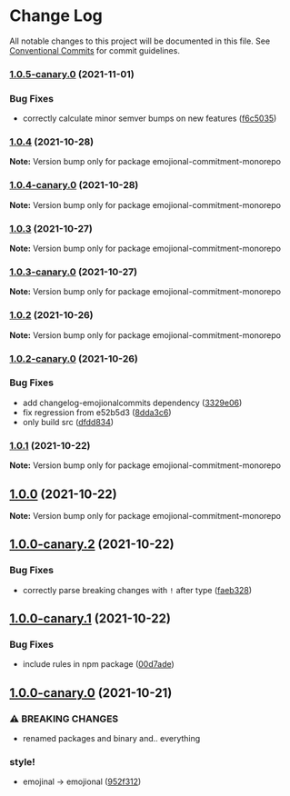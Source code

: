 # Change Log

All notable changes to this project will be documented in this file.
See [Conventional Commits](https://conventionalcommits.org) for commit guidelines.

### [1.0.5-canary.0](https://github.com/andyjy/emojional-commitment/compare/v1.0.4...v1.0.5-canary.0) (2021-11-01)

### Bug Fixes

- correctly calculate minor semver bumps on new features ([f6c5035](https://github.com/andyjy/emojional-commitment/commit/f6c5035adb3dc18b819a0b77396b256067c4e6a1))

### [1.0.4](https://github.com/andyjy/emojional-commitment/compare/v1.0.4-canary.0...v1.0.4) (2021-10-28)

**Note:** Version bump only for package emojional-commitment-monorepo

### [1.0.4-canary.0](https://github.com/andyjy/emojional-commitment/compare/v1.0.3...v1.0.4-canary.0) (2021-10-28)

**Note:** Version bump only for package emojional-commitment-monorepo

### [1.0.3](https://github.com/andyjy/emojional-commitment/compare/v1.0.3-canary.0...v1.0.3) (2021-10-27)

**Note:** Version bump only for package emojional-commitment-monorepo

### [1.0.3-canary.0](https://github.com/andyjy/emojional-commitment/compare/v1.0.2...v1.0.3-canary.0) (2021-10-27)

**Note:** Version bump only for package emojional-commitment-monorepo

### [1.0.2](https://github.com/andyjy/emojional-commitment/compare/v1.0.2-canary.0...v1.0.2) (2021-10-26)

**Note:** Version bump only for package emojional-commitment-monorepo

### [1.0.2-canary.0](https://github.com/andyjy/emojional-commitment/compare/v1.0.1...v1.0.2-canary.0) (2021-10-26)

### Bug Fixes

- add changelog-emojionalcommits dependency ([3329e06](https://github.com/andyjy/emojional-commitment/commit/3329e0610e74916414e5d063462f9742f9a7a504))
- fix regression from e52b5d3 ([8dda3c6](https://github.com/andyjy/emojional-commitment/commit/8dda3c6b411f13fb8ca2408cffd881e0b50c9f16))
- only build src ([dfdd834](https://github.com/andyjy/emojional-commitment/commit/dfdd83493a7a51b6f9c491ea67f45af174300864))

### [1.0.1](https://github.com/andyjy/emojional-commitment/compare/v1.0.0...v1.0.1) (2021-10-22)

**Note:** Version bump only for package emojional-commitment-monorepo

## [1.0.0](https://github.com/andyjy/emojional-commitment/compare/v1.0.0-canary.2...v1.0.0) (2021-10-22)

**Note:** Version bump only for package emojional-commitment-monorepo

## [1.0.0-canary.2](https://github.com/andyjy/emojional-commitment/compare/v1.0.0-canary.1...v1.0.0-canary.2) (2021-10-22)

### Bug Fixes

- correctly parse breaking changes with `!` after type ([faeb328](https://github.com/andyjy/emojional-commitment/commit/faeb328242b4aca8e4ade165965564ef096633a0))

## [1.0.0-canary.1](https://github.com/andyjy/emojional-commitment/compare/v1.0.0-canary.0...v1.0.0-canary.1) (2021-10-22)

### Bug Fixes

- include rules in npm package ([00d7ade](https://github.com/andyjy/emojional-commitment/commit/00d7ade89a7ada40395a5d37d4c493a705413d0d))

## [1.0.0-canary.0](https://github.com/andyjy/emojional-commitment/compare/v0.2.5-canary.2...v1.0.0-canary.0) (2021-10-21)

### ⚠ BREAKING CHANGES

- renamed packages and binary and.. everything

### style!

- emojinal -> emojional ([952f312](https://github.com/andyjy/emojional-commitment/commit/952f3126b3351b30b1e098653fff81e09d441f93))
